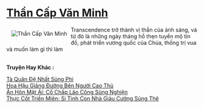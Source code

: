 <a href="https://truyenwiki.net/than-cap-van-minh.36050/" title="Thần Cấp Văn Minh"><h1>Thần Cấp Văn Minh</h1></a><div style="display:table"><img align="right" style="float: left; padding: 10px;" src="https://truyenwiki.net/a/img/str/src/36050.jpg" alt="Thần Cấp Văn Minh">Transcendence trở thành vị thần của ánh sáng, và từ đó là những ngày tháng hổ thẹn tuyển mộ tín đồ, phát triển vương quốc của Chúa, thống trị vua và muốn làm gì thì làm</div><p><br><b>Truyện Hay Khác :</b></p><a href="https://truyenwiki.net/ta-quan-de-nhat-sung-phi.35282/" alt="Tà Quân Đệ Nhất Sủng Phi">Tà Quân Đệ Nhất Sủng Phi</a><br/><a href="https://sangtacviet.wordpress.com/2020/10/22/hoa-hau-giang-duong-ben-nguoi-cao-thu/" alt="Hoa Hậu Giảng Đường Bên Người Cao Thủ">Hoa Hậu Giảng Đường Bên Người Cao Thủ</a><br/><a href="https://sangtacviet.wordpress.com/2020/10/22/an-hon-mat-ai-co-chap-lao-cong-sung-nghien/" alt="Ẩn Hôn Mật Ái: Cố Chấp Lão Công Sủng Nghiện">Ẩn Hôn Mật Ái: Cố Chấp Lão Công Sủng Nghiện</a><br/><a href="https://github.com/nownovels/wikidich/tree/master/truyenhay/36105" alt="Thực Cốt Triền Miên: Si Tình Con Nhà Giàu Cường Sủng Thê">Thực Cốt Triền Miên: Si Tình Con Nhà Giàu Cường Sủng Thê</a><br/>